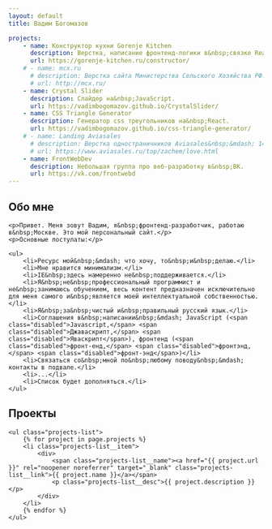 ```yaml
---
layout: default
title: Вадим Богомазов

projects:
    - name: Конструктор кухни Gorenje Kitchen
      description: Верстка, написание фронтенд-логики в&nbsp;связке React/Redux.
      url: https://gorenje-kitchen.ru/constructor/
    # - name: mcx.ru
      # description: Верстка сайта Министерства Сельского Хозяйства РФ.
      # url: http://mcx.ru/
    - name: Crystal Slider
      description: Cлайдер на&nbsp;JavaScript.
      url: https://vadimbogomazov.github.io/CrystalSlider/
    - name: CSS Triangle Generator
      description: Генератор css треугольников на&nbsp;React.
      url: https://vadimbogomazov.github.io/css-triangle-generator/
    # - name: Landing Aviasales
      # description: Верстка одностраничников Aviasales&nbsp;&mdash; 14&nbsp;февраля, 23&nbsp;февраля, 8&nbsp;марта.
      # url: https://www.aviasales.ru/top/zachem/love.html
    - name: FrontWebDev
      description: Небольшая группа про веб-разработку в&nbsp;ВК.
      url: https://vk.com/frontwebd
---
```


<section class="page-section">
    <h2>Обо мне</h2>

    <p>Привет. Меня зовут Вадим, я&nbsp;фронтенд-разработчик, работаю в&nbsp;Москве. Это мой персональный сайт.</p>
    <p>Основные постулаты:</p>

    <ul>
        <li>Ресурс мой&nbsp;&mdash; что хочу, то&nbsp;и&nbsp;делаю.</li>
        <li>Мне нравится минимализм.</li>
        <li>IE&nbsp;здесь намеренно не&nbsp;поддерживается.</li>
        <li>Я&nbsp;не&nbsp;профессиональный программист и не&nbsp;занимаюсь обучением, весь контент предназначен исключительно для меня самого и&nbsp;является моей интеллектуальной собственностью.</li>
        <li>Я&nbsp;за&nbsp;чистый и&nbsp;правильный русский язык.</li>
        <li>Соглашения в&nbsp;написании&nbsp;&mdash; JavaScript (<span class="disabled">Javascript,</span> <span class="disabled">Джаваскрипт,</span> <span class="disabled">Яваскрипт</span>), фронтенд (<span class="disabled">фронт-енд,</span> <span class="disabled">фронтэнд,</span> <span class="disabled">фронт-энд</span>)</li>
        <li>Связаться со&nbsp;мной по&nbsp;любому поводу&nbsp;&mdash; контакты в подвале.</li>
        <li>...</li>
        <li>Список будет дополняться.</li>
    </ul>
</section>

<section class="page-section">
    <h2>Проекты</h2>

    <ul class="projects-list">
        {% for project in page.projects %}
        <li class="projects-list__item">
            <div>
                <span class="projects-list__name"><a href="{{ project.url }}" rel="noopener noreferrer" target="_blank" class="projects-list__link">{{ project.name }}</a></span>
                <p class="projects-list__desc">{{ project.description }}</p>
            </div>
        </li>
        {% endfor %}
    </ul>
</section>
